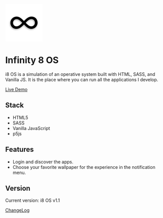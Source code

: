 <img src="assets/icons/i8-IconHTML.png">

# Infinity 8 OS

i8 OS is a simulation of an operative system built with HTML, SASS, and Vanilla JS. It is the place where you can run all the applications I develop.

[Live Demo](https://juliangrosso.github.io/i8OS/)

## Stack

- HTML5
- SASS
- Vanilla JavaScript
- p5js

## Features

- Login and discover the apps.
- Choose your favorite wallpaper for the experience in the notification menu.

## Version

Current version: i8 OS v1.1

[ChangeLog](https://github.com/JulianGrosso/i8OS/blob/main/ChangeLog.md)
